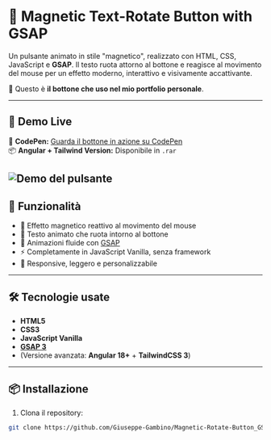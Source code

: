 # 🧲 Magnetic Text-Rotate Button with GSAP

Un pulsante animato in stile "magnetico", realizzato con HTML, CSS, JavaScript e **GSAP**. Il testo ruota attorno al bottone e reagisce al movimento del mouse per un effetto moderno, interattivo e visivamente accattivante.

🎨 Questo è **il bottone che uso nel mio portfolio personale**.

---

## 📸 Demo Live

🔗 **CodePen:** [Guarda il bottone in azione su CodePen](https://codepen.io/Giuseppe-Gambino/pen/OPVQvpv)  
📦 **Angular + Tailwind Version:** Disponibile in `.rar`

![Demo del pulsante](./preview/Button.gif)
---

## 🚀 Funzionalità

- 🧲 Effetto magnetico reattivo al movimento del mouse
- 🔄 Testo animato che ruota intorno al bottone
- 🧼 Animazioni fluide con [GSAP](https://gsap.com/)
- ⚡ Completamente in JavaScript Vanilla, senza framework
- 📱 Responsive, leggero e personalizzabile

---

## 🛠️ Tecnologie usate

- **HTML5**
- **CSS3**
- **JavaScript Vanilla**
- **[GSAP 3](https://gsap.com/)**
- (Versione avanzata: **Angular 18+** + **TailwindCSS 3**)

---

## 📦 Installazione

1. Clona il repository:

```bash
git clone https://github.com/Giuseppe-Gambino/Magnetic-Rotate-Button_GSAP.git
